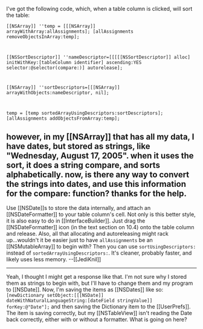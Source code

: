 

I've got the following code, which, when a table column is clicked, will sort the table:

<code>[[NSArray]] ''temp = [[[NSArray]] arrayWithArray:allAssignments];
[allAssignments removeObjectsInArray:temp];
		
[[NSSortDescriptor]] ''nameDescriptor=[[[[[NSSortDescriptor]] alloc] initWithKey:[tableColumn identifier] ascending:YES selector:@selector(compare:)] autorelease];
		
[[NSArray]] ''sortDescriptors=[[[NSArray]] arrayWithObjects:nameDescriptor, nil];
		
temp = [temp sortedArrayUsingDescriptors:sortDescriptors];
[allAssignments addObjectsFromArray:temp];</code>

however, in my [[NSArray]] that has all my data, I have dates, but stored as strings, like "Wednesday, August 17, 2005".  when it uses the sort, it does a string compare, and sorts alphabetically.  now, is there any way to convert the strings into dates, and use this information for the compare: function?  thanks for the help.
----
Use [[NSDate]]<nowiki/>s to store the data internally, and attach an [[NSDateFormatter]] to your table column's cell. Not only is this better style, it is also easy to do in [[InterfaceBuilder]]. Just drag the [[NSDateFormatter]] icon (in the text section on 10.4) onto the table column and release. Also, all that allocating and autoreleasing might rack up...wouldn't it be easier just to have <code>allAssignments</code> be an [[NSMutableArray]] to begin with? Then you can use <code>sortUsingDescriptors:</code> instead of <code>sortedArrayUsingDescriptors:</code>. It's cleaner, probably faster, and likely uses less memory. --[[JediKnil]]

----

Yeah, I thought I might get a response like that.  I'm not sure why I stored them as strings to begin with, but I'll have to change them and my program to [[NSDate]].  Now, I'm saving the items as [[NSDates]] like so:  <code>[newDictionary setObject:[[[NSDate]] dateWithNaturalLanguageString:[dateField stringValue]] forKey:@"Date"];</code> and then saving the Dictionary item to the [[UserPrefs]].  The item is saving correctly, but my [[NSTableView]] isn't reading the Date back correctly, either with or without a formatter.  What is going on here?